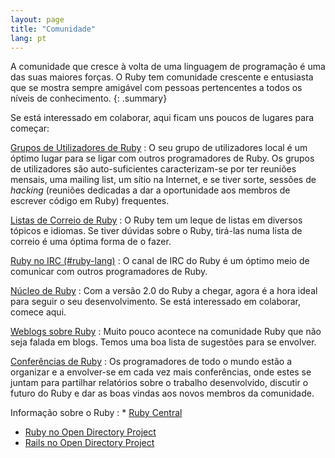 ```yaml
---
layout: page
title: "Comunidade"
lang: pt
---
```


A comunidade que cresce à volta de uma linguagem de programação é uma
das suas maiores forças. O Ruby tem comunidade crescente e entusiasta
que se mostra sempre amigável com pessoas pertencentes a todos os níveis
de conhecimento.
{: .summary}

Se está interessado em colaborar, aqui ficam uns poucos de lugares para
começar:

[Grupos de Utilizadores de Ruby](user-groups/ "Grupos de Utilizadores de Ruby")
: O seu grupo de utilizadores local é um óptimo lugar para se ligar com
  outros programadores de Ruby. Os grupos de utilizadores são
  auto-suficientes caracterizam-se por ter reuniões mensais, uma mailing
  list, um sítio na Internet, e se tiver sorte, sessões de *hacking*
  (reuniões dedicadas a dar a oportunidade aos membros de escrever
  código em Ruby) frequentes.

[Listas de Correio de Ruby](mailing-lists/ "Listas de Correio de Ruby")
: O Ruby tem um leque de listas em diversos tópicos e idiomas. Se tiver
  dúvidas sobre o Ruby, tirá-las numa lista de correio é uma óptima
  forma de o fazer.

[Ruby no IRC (#ruby-lang)](irc://irc.freenode.net/ruby-lang "Ruby no IRC")
: O canal de IRC do Ruby é um óptimo meio de comunicar com outros
  programadores de Ruby.

[Núcleo de Ruby](ruby-core/ "Núcleo de Ruby")
: Com a versão 2.0 do Ruby a chegar, agora é a hora ideal para seguir o
  seu desenvolvimento. Se está interessado em colaborar, comece aqui.

[Weblogs sobre Ruby](weblogs/ "Weblogs sobre Ruby")
: Muito pouco acontece na comunidade Ruby que não seja falada em blogs.
  Temos uma boa lista de sugestões para se envolver.

[Conferências de Ruby](conferences/ "Conferências de Ruby")
: Os programadores de todo o mundo estão a organizar e a envolver-se em
  cada vez mais conferências, onde estes se juntam para partilhar
  relatórios sobre o trabalho desenvolvido, discutir o futuro do Ruby e
  dar as boas vindas aos novos membros da comunidade.

Informação sobre o Ruby
: * [Ruby Central][3]
  * [Ruby no Open Directory Project][4]
  * [Rails no Open Directory Project][5]



[3]: http://rubycentral.org/
[4]: http://dmoz.org/Computers/Programming/Languages/Ruby/
[5]: http://dmoz.org/Computers/Programming/Languages/Ruby/Software/Rails/
